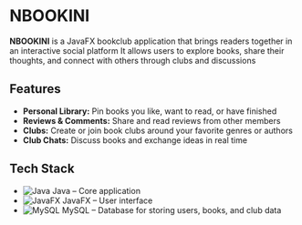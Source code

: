 # NBOOKINI

**NBOOKINI** is a JavaFX bookclub application that brings readers together in an interactive social platform
It allows users to explore books, share their thoughts, and connect with others through clubs and discussions

## Features
- **Personal Library:** Pin books you like, want to read, or have finished
- **Reviews & Comments:** Share and read reviews from other members
- **Clubs:** Create or join book clubs around your favorite genres or authors
- **Club Chats:** Discuss books and exchange ideas in real time

## Tech Stack
- ![Java](https://img.shields.io/badge/Java-ED8B00?style=for-the-badge&logo=java&logoColor=white) Java – Core application
- ![JavaFX](https://img.shields.io/badge/JavaFX-007396?style=for-the-badge&logo=java&logoColor=white) JavaFX – User interface
- ![MySQL](https://img.shields.io/badge/MySQL-4479A1?style=for-the-badge&logo=mysql&logoColor=white) MySQL – Database for storing users, books, and club data

